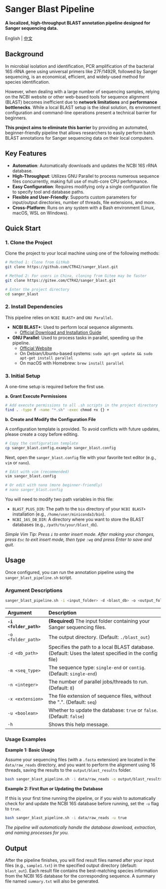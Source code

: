 # Sanger Blast Pipeline

**A localized, high-throughput BLAST annotation pipeline designed for Sanger sequencing data.**

English | [中文](./README_zh-CN.md)

## Background

In microbial isolation and identification, PCR amplification of the bacterial 16S rRNA gene using universal primers like 27F/1492R, followed by Sanger sequencing, is an economical, efficient, and widely-used method for species identification.

However, when dealing with a large number of sequencing samples, relying on the NCBI website or other web-based tools for sequence alignment (BLAST) becomes inefficient due to **network limitations** and **performance bottlenecks**. While a local BLAST setup is the ideal solution, its environment configuration and command-line operations present a technical barrier for beginners.

**This project aims to eliminate this barrier** by providing an automated, beginner-friendly pipeline that allows researchers to easily perform batch BLAST annotations for Sanger sequencing data on their local computers.

## Key Features

  * **Automation**: Automatically downloads and updates the NCBI 16S rRNA database.
  * **High-Throughput**: Utilizes GNU Parallel to process numerous sequence files concurrently, making full use of multi-core CPU performance.
  * **Easy Configuration**: Requires modifying only a single configuration file to specify tool and database paths.
  * **Flexible and User-Friendly**: Supports custom parameters for input/output directories, number of threads, file extensions, and more.
  * **Cross-Platform**: Runs on any system with a Bash environment (Linux, macOS, WSL on Windows).

## Quick Start

### 1\. Clone the Project

Clone the project to your local machine using one of the following methods:

```bash
# Method 1: Clone from GitHub
git clone https://github.com/CTR42/sanger_blast.git

# Method 2: For users in China, cloning from Gitee may be faster
git clone https://gitee.com/CTR42/sanger_blast.git

# Enter the project directory
cd sanger_blast
```

### 2\. Install Dependencies

This pipeline relies on `NCBI BLAST+` and `GNU Parallel`.

  * **NCBI BLAST+**: Used to perform local sequence alignments.
      * [Official Download and Installation Guide](https://www.ncbi.nlm.nih.gov/books/NBK279671/)
  * **GNU Parallel**: Used to process tasks in parallel, speeding up the pipeline.
      * [Official Website](https://www.gnu.org/software/parallel/)
      * On Debian/Ubuntu-based systems: `sudo apt-get update && sudo apt-get install parallel`
      * On macOS with Homebrew: `brew install parallel`

### 3\. Initial Setup

A one-time setup is required before the first use.

**a. Grant Execute Permissions**

```bash
# Add execute permissions to all .sh scripts in the project directory
find . -type f -name "*.sh" -exec chmod +x {} +
```

**b. Create and Modify the Configuration File**

A configuration template is provided. To avoid conflicts with future updates, please create a copy before editing.

```bash
# Copy the configuration template
cp sanger_blast.config.example sanger_blast.config
```

Next, open the `sanger_blast.config` file with your favorite text editor (e.g., `vim` or `nano`).

```bash
# Edit with vim (recommended)
vim sanger_blast.config

# Or edit with nano (more beginner-friendly)
# nano sanger_blast.config
```

You will need to modify two path variables in this file:

  * `BLAST_PLUS_DIR`: The path to the `bin` directory of your `NCBI BLAST+` installation (e.g., `/home/user/miniconda3/bin`).
  * `NCBI_16S_DB_DIR`: A directory where you want to store the BLAST databases (e.g., `/path/to/your/blast_db`).

*Simple Vim Tip: Press `i` to enter insert mode. After making your changes, press `Esc` to exit insert mode, then type `:wq` and press Enter to save and quit.*

## Usage

Once configured, you can run the annotation pipeline using the `sanger_blast_pipeline.sh` script.

### Argument Descriptions

```bash
sanger_blast_pipeline.sh -i <input_folder> -d <blast_db> -o <output_folder> -m <sequence_type> -n <threads> -x <file_extension> [-h]
```

| Argument | Description |
| :--- | :--- |
| **`-i <folder_path>`** | **(Required)** The input folder containing your Sanger sequencing files. |
| `-o <folder_path>` | The output directory. (Default: `./blast_out`) |
| `-d <db_path>` | Specifies the path to a local BLAST database. (Default: Uses the latest specified in the config file) |
| `-m <seq_type>` | The sequence type: `single-end` or `contig`. (Default: `single-end`) |
| `-n <integer>` | The number of parallel jobs/threads to run. (Default: `8`) |
| `-x <extension>` | The file extension of sequence files, without the ".". (Default: `seq`) |
| `-u <boolean>` | Whether to update the database: `true` or `false`. (Default: `false`) |
| `-h` | Shows this help message. |

### Usage Examples

**Example 1: Basic Usage**

Assume your sequencing files (with a `.fasta` extension) are located in the `data/raw_reads` directory, and you want to perform the alignment using 16 threads, saving the results to the `output/blast_results` folder.

```bash
bash sanger_blast_pipeline.sh -i data/raw_reads -o output/blast_results -n 16 -x fasta
```

**Example 2: First Run or Updating the Database**

If this is your first time running the pipeline, or if you wish to automatically check for and update the NCBI 16S database before running, set the `-u` flag to `true`.

```bash
bash sanger_blast_pipeline.sh -i data/raw_reads -u true
```

*The pipeline will automatically handle the database download, extraction, and naming processes for you.*

## Output

After the pipeline finishes, you will find result files named after your input files (e.g., `sample1.txt`) in the specified output directory (default: `blast_out`). Each result file contains the best-matching species information from the NCBI 16S database for the corresponding sequence. A summary file named `summary.txt` will also be generated.